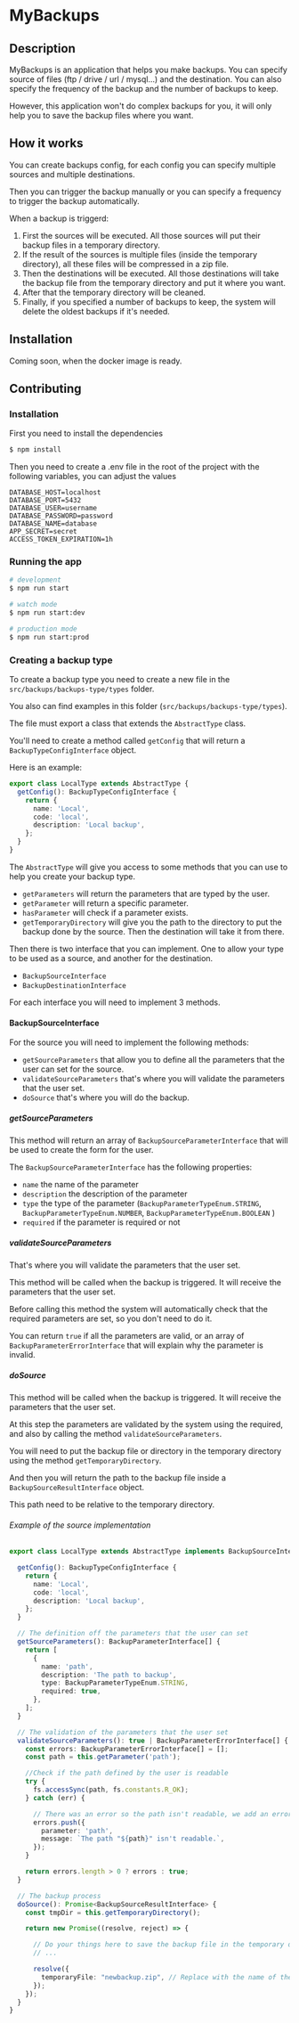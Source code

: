 # MyBackups

## Description

MyBackups is an application that helps you make backups. You can specify source of files (ftp / drive / url / mysql...)
and
the destination.
You can also specify the frequency of the backup and the number of backups to keep.

However, this application won't do complex backups for you, it will only help you to save the backup files where you
want.

## How it works

You can create backups config, for each config you can specify multiple sources and multiple destinations.

Then you can trigger the backup manually or you can specify a frequency to trigger the backup automatically.

When a backup is triggerd:

1. First the sources will be executed. All those sources will put their backup files in a temporary directory.
2. If the result of the sources is multiple files (inside the temporary directory), all these files will be compressed
   in a zip file.
3. Then the destinations will be executed. All those destinations will take the backup file from the temporary directory
   and put it where you want.
4. After that the temporary directory will be cleaned.
5. Finally, if you specified a number of backups to keep, the system will delete the oldest backups if it's needed.

## Installation

Coming soon, when the docker image is ready.

## Contributing

### Installation

First you need to install the dependencies

```bash
$ npm install
```

Then you need to create a .env file in the root of the project with the following variables, you can adjust the values

```
DATABASE_HOST=localhost
DATABASE_PORT=5432
DATABASE_USER=username
DATABASE_PASSWORD=password
DATABASE_NAME=database
APP_SECRET=secret
ACCESS_TOKEN_EXPIRATION=1h
```

### Running the app

```bash
# development
$ npm run start

# watch mode
$ npm run start:dev

# production mode
$ npm run start:prod
```

### Creating a backup type

To create a backup type you need to create a new file in the `src/backups/backups-type/types` folder.

You also can find examples in this folder (`src/backups/backups-type/types`).

The file must export a class that extends the `AbstractType` class.

You'll need to create a method called `getConfig` that will return a `BackupTypeConfigInterface` object.

Here is an example:

```typescript
export class LocalType extends AbstractType {
  getConfig(): BackupTypeConfigInterface {
    return {
      name: 'Local',
      code: 'local',
      description: 'Local backup',
    };
  }
}
```

The `AbstractType` will give you access to some methods that you can use to help you create your backup type.

- `getParameters` will return the parameters that are typed by the user.
- `getParameter` will return a specific parameter.
- `hasParameter` will check if a parameter exists.
- `getTemporaryDirectory` will give you the path to the directory to put the backup done by the source. Then the
  destination will take it from there.

Then there is two interface that you can implement. One to allow your type to be used as a source, and another for
the destination.

- `BackupSourceInterface`
- `BackupDestinationInterface`

For each interface you will need to implement 3 methods.

#### BackupSourceInterface

For the source you will need to implement the following methods:

- `getSourceParameters` that allow you to define all the parameters that the user can set for the source.
- `validateSourceParameters` that's where you will validate the parameters that the user set.
- `doSource` that's where you will do the backup.

##### getSourceParameters

This method will return an array of `BackupSourceParameterInterface` that will be used to create the form for the user.

The `BackupSourceParameterInterface` has the following properties:

- `name` the name of the parameter
- `description` the description of the parameter
- `type` the type of the parameter (`BackupParameterTypeEnum.STRING`, `BackupParameterTypeEnum.NUMBER`,
  `BackupParameterTypeEnum.BOOLEAN` )
- `required` if the parameter is required or not

##### validateSourceParameters

That's where you will validate the parameters that the user set.

This method will be called when the backup is triggered. It will receive the parameters that the user set.

Before calling this method the system will automatically check that the required parameters are set, so you don't need
to do it.

You can return `true` if all the parameters are valid, or an array of `BackupParameterErrorInterface` that will explain
why the parameter is invalid.

##### doSource

This method will be called when the backup is triggered. It will receive the parameters that the user set.

At this step the parameters are validated by the system using the required, and also by calling the
method `validateSourceParameters`.

You will need to put the backup file or directory in the temporary directory using the method `getTemporaryDirectory`.

And then you will return the path to the backup file inside a `BackupSourceResultInterface` object.

This path need to be relative to the temporary directory.

###### Example of the source implementation

```typescript
export class LocalType extends AbstractType implements BackupSourceInterface {

  getConfig(): BackupTypeConfigInterface {
    return {
      name: 'Local',
      code: 'local',
      description: 'Local backup',
    };
  }

  // The definition off the parameters that the user can set
  getSourceParameters(): BackupParameterInterface[] {
    return [
      {
        name: 'path',
        description: 'The path to backup',
        type: BackupParameterTypeEnum.STRING,
        required: true,
      },
    ];
  }

  // The validation of the parameters that the user set
  validateSourceParameters(): true | BackupParameterErrorInterface[] {
    const errors: BackupParameterErrorInterface[] = [];
    const path = this.getParameter('path');

    //Check if the path defined by the user is readable
    try {
      fs.accessSync(path, fs.constants.R_OK);
    } catch (err) {

      // There was an error so the path isn't readable, we add an error to the array
      errors.push({
        parameter: 'path',
        message: `The path "${path}" isn't readable.`,
      });
    }

    return errors.length > 0 ? errors : true;
  }

  // The backup process
  doSource(): Promise<BackupSourceResultInterface> {
    const tmpDir = this.getTemporaryDirectory();

    return new Promise((resolve, reject) => {

      // Do your things here to save the backup file in the temporary directory
      // ...

      resolve({
        temporaryFile: "newbackup.zip", // Replace with the name of the backup file
      });
    });
  }
}
```